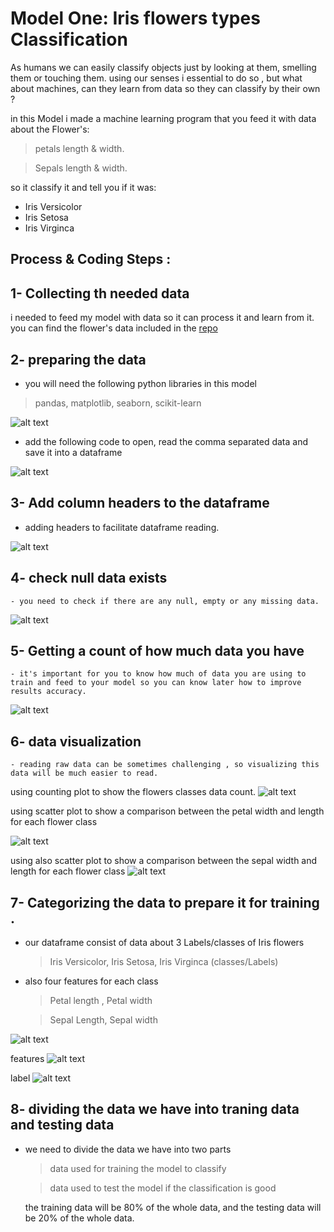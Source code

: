# Model One: Iris flowers types Classification

As humans we can easily classify objects just by looking at them, smelling them or touching them. using our senses i essential to do so , but what about machines, can they learn from data so they can classify by their own ?

in this Model i made a machine learning program that you feed it with data about the Flower's:
> petals length & width.

> Sepals length & width.

so it classify it and tell you if it was:
- Iris Versicolor
- Iris Setosa
- Iris Virginca

## Process & Coding Steps :

## 1- Collecting th needed data 
i needed to feed my model with data so it can process it and learn from it.
you can find the flower's data included in the [repo](https://github.com/AnanSoli/)

## 2- preparing the data
 - you will need the following python libraries in this model

> pandas, matplotlib, seaborn, scikit-learn

![alt text](screenshots/import.PNG)

 - add the following code to open, read the comma separated data and save it into a dataframe

![alt text](screenshots/iris-2.PNG)

## 3- Add column headers to the dataframe
 - adding headers to facilitate dataframe reading.

![alt text](screenshots/iris-3.PNG)

## 4- check null data exists
    - you need to check if there are any null, empty or any missing data.

![alt text](screenshots/iris-4-empty-values.PNG)

## 5- Getting a count of how much data you have
    - it's important for you to know how much of data you are using to train and feed to your model so you can know later how to improve results accuracy.

![alt text](screenshots/iris-5-class-numbers.PNG)

## 6- data visualization
    - reading raw data can be sometimes challenging , so visualizing this data will be much easier to read.

using counting plot to show the flowers classes data count.
![alt text](screenshots/iris-6-count-graph.PNG)

using scatter plot to show a comparison between the petal width and length for each flower class

![alt text](screenshots/iris-6-scatter-graph.PNG)

using also scatter plot to show a comparison between the sepal width and length for each flower class
![alt text](screenshots/iris-6-scatter-sepal-graph.PNG)

## 7- Categorizing the data to prepare it for training .
- our dataframe consist of data about 3 Labels/classes of Iris flowers 
    > Iris Versicolor, Iris Setosa, Iris Virginca  (classes/Labels)

- also four features for each class 
    > Petal length , Petal width

    >Sepal Length, Sepal width

![alt text](<screenshots/7- classes & features.PNG>)

features
![alt text](<screenshots/7-2 features.PNG>)

label
![alt text](<screenshots/7-3 label.PNG>)

## 8- dividing the data we have into traning data and testing data
- we need to divide the data we have into two parts 
    > data used for training the model to classify

    > data used to test the model if the classification is good

     the training data will be 80% of the whole data, and the testing data will be 20% of the whole data.


